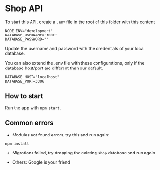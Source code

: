 # Shop API

To start this API, create a `.env` file in the root of this folder with this content

```
NODE_ENV="development"
DATABASE_USERNAME="root"
DATABASE_PASSWORD=""
```

Update the username and password with the credentials of your local database.

You can also extend the .env file with these configurations, only if the database host/port are different than our default.

```
DATABASE_HOST="localhost"
DATABASE_PORT=3306
```

## How to start

Run the app with `npm start`.

## Common errors

- Modules not found errors, try this and run again:

```
npm install
```

- Migrations failed, try dropping the existing `shop` database and run again

- Others: Google is your friend
